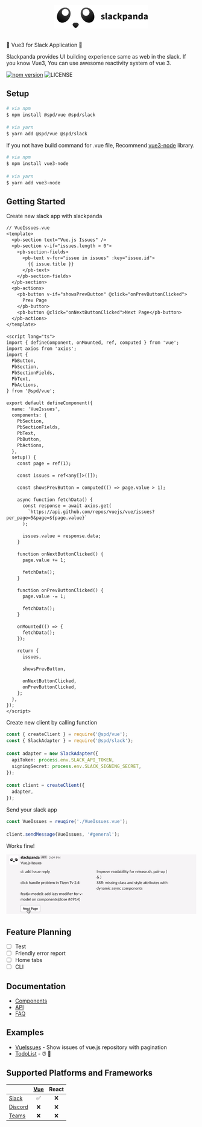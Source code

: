 <div align="center">
  <img src="docs/assets/slackpanda.png" width="250">
</div>

<br />

<p>🤖 Vue3 for Slack Application 🐼</p>

<p>Slackpanda provides UI building experience same as web in the slack. If you know Vue3, You can use awesome reactivity system of vue 3.</p>

[![npm version](https://badge.fury.io/js/slackpanda.svg)](https://badge.fury.io/js/slackpanda)
![LICENSE](https://img.shields.io/npm/l/slackpanda?color=blue)

## Setup

```bash
# via npm
$ npm install @spd/vue @spd/slack

# via yarn
$ yarn add @spd/vue @spd/slack
```

If you not have build command for .vue file, Recommend [vue3-node](https://github.com/Jungwoo-An/vue3-node) library.

```bash
# via npm
$ npm install vue3-node

# via yarn
$ yarn add vue3-node
```

## Getting Started

Create new slack app with slackpanda

```vue
// VueIssues.vue
<template>
  <pb-section text="Vue.js Issues" />
  <pb-section v-if="issues.length > 0">
    <pb-section-fields>
      <pb-text v-for="issue in issues" :key="issue.id">
        {{ issue.title }}
      </pb-text>
    </pb-section-fields>
  </pb-section>
  <pb-actions>
    <pb-button v-if="showsPrevButton" @click="onPrevButtonClicked">
      Prev Page
    </pb-button>
    <pb-button @click="onNextButtonClicked">Next Page</pb-button>
  </pb-actions>
</template>

<script lang="ts">
import { defineComponent, onMounted, ref, computed } from 'vue';
import axios from 'axios';
import {
  PbButton,
  PbSection,
  PbSectionFields,
  PbText,
  PbActions,
} from '@spd/vue';

export default defineComponent({
  name: 'VueIssues',
  components: {
    PbSection,
    PbSectionFields,
    PbText,
    PbButton,
    PbActions,
  },
  setup() {
    const page = ref(1);

    const issues = ref<any[]>([]);

    const showsPrevButton = computed(() => page.value > 1);

    async function fetchData() {
      const response = await axios.get(
        `https://api.github.com/repos/vuejs/vue/issues?per_page=5&page=${page.value}`
      );

      issues.value = response.data;
    }

    function onNextButtonClicked() {
      page.value += 1;

      fetchData();
    }

    function onPrevButtonClicked() {
      page.value -= 1;

      fetchData();
    }

    onMounted(() => {
      fetchData();
    });

    return {
      issues,

      showsPrevButton,

      onNextButtonClicked,
      onPrevButtonClicked,
    };
  },
});
</script>
```

Create new client by calling function

```ts
const { createClient } = require('@spd/vue');
const { SlackAdapter } = require('@spd/slack');

const adapter = new SlackAdapter({
  apiToken: process.env.SLACK_API_TOKEN,
  signingSecret: process.env.SLACK_SIGNING_SECRET,
});

const client = createClient({
  adapter,
});
```

Send your slack app

```ts
const VueIssues = reuqire('./VueIssues.vue');

client.sendMessage(VueIssues, '#general');
```

Works fine!

<img src="docs/assets/preview.gif">

## Feature Planning

- [ ] Test
- [ ] Friendly error report
- [ ] Home tabs
- [ ] CLI

## Documentation

- [Components](docs/components.md)
- [API](docs/api.md)
- [FAQ](docs/faq.md)

## Examples

- [VueIssues](examples/VueIssues) - Show issues of vue.js repository with pagination
- [TodoList](examples/TodoList) - ⏰ 🤖

## Supported Platforms and Frameworks

|                                                                                            | [Vue](packages/vue) | React |
| ------------------------------------------------------------------------------------------ | :-----------------: | :---: |
| [Slack](https://slack.com)                                                                 |         ✅          |  ❌   |
| [Discord](https://discord.com)                                                             |         ❌          |  ❌   |
| [Teams](https://www.microsoft.com/ko-kr/microsoft-365/microsoft-teams/group-chat-software) |         ❌          |  ❌   |
